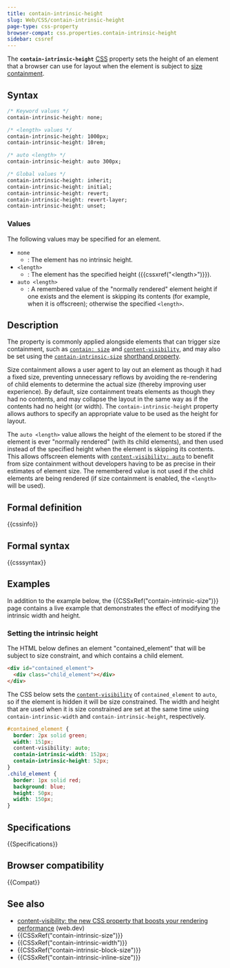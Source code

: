 ```yaml
---
title: contain-intrinsic-height
slug: Web/CSS/contain-intrinsic-height
page-type: css-property
browser-compat: css.properties.contain-intrinsic-height
sidebar: cssref
---
```



The **`contain-intrinsic-height`** [CSS](/en-US/docs/Web/CSS) property sets the height of an element that a browser can use for layout when the element is subject to [size containment](/en-US/docs/Web/CSS/CSS_containment#size_containment).

## Syntax

```css
/* Keyword values */
contain-intrinsic-height: none;

/* <length> values */
contain-intrinsic-height: 1000px;
contain-intrinsic-height: 10rem;

/* auto <length> */
contain-intrinsic-height: auto 300px;

/* Global values */
contain-intrinsic-height: inherit;
contain-intrinsic-height: initial;
contain-intrinsic-height: revert;
contain-intrinsic-height: revert-layer;
contain-intrinsic-height: unset;
```

### Values

The following values may be specified for an element.

- `none`
  - : The element has no intrinsic height.
- `<length>`
  - : The element has the specified height ({{cssxref("&lt;length&gt;")}}).
- `auto <length>`
  - : A remembered value of the "normally rendered" element height if one exists and the element is skipping its contents (for example, when it is offscreen); otherwise the specified `<length>`.

## Description

The property is commonly applied alongside elements that can trigger size containment, such as [`contain: size`](/en-US/docs/Web/CSS/contain) and [`content-visibility`](/en-US/docs/Web/CSS/content-visibility), and may also be set using the [`contain-intrinsic-size`](/en-US/docs/Web/CSS/contain-intrinsic-size) [shorthand property](/en-US/docs/Web/CSS/Shorthand_properties).

Size containment allows a user agent to lay out an element as though it had a fixed size, preventing unnecessary reflows by avoiding the re-rendering of child elements to determine the actual size (thereby improving user experience).
By default, size containment treats elements as though they had no contents, and may collapse the layout in the same way as if the contents had no height (or width).
The `contain-intrinsic-height` property allows authors to specify an appropriate value to be used as the height for layout.

The `auto <length>` value allows the height of the element to be stored if the element is ever "normally rendered" (with its child elements), and then used instead of the specified height when the element is skipping its contents.
This allows offscreen elements with [`content-visibility: auto`](/en-US/docs/Web/CSS/content-visibility) to benefit from size containment without developers having to be as precise in their estimates of element size.
The remembered value is not used if the child elements are being rendered (if size containment is enabled, the `<length>` will be used).

## Formal definition

{{cssinfo}}

## Formal syntax

{{csssyntax}}

## Examples

In addition to the example below, the {{CSSxRef("contain-intrinsic-size")}} page contains a live example that demonstrates the effect of modifying the intrinsic width and height.

### Setting the intrinsic height

The HTML below defines an element "contained_element" that will be subject to size constraint, and which contains a child element.

```html
<div id="contained_element">
  <div class="child_element"></div>
</div>
```

The CSS below sets the [`content-visibility`](/en-US/docs/Web/CSS/content-visibility) of `contained_element` to `auto`, so if the element is hidden it will be size constrained.
The width and height that are used when it is size constrained are set at the same time using `contain-intrinsic-width` and `contain-intrinsic-height`, respectively.

```css
#contained_element {
  border: 2px solid green;
  width: 151px;
  content-visibility: auto;
  contain-intrinsic-width: 152px;
  contain-intrinsic-height: 52px;
}
.child_element {
  border: 1px solid red;
  background: blue;
  height: 50px;
  width: 150px;
}
```

## Specifications

{{Specifications}}

## Browser compatibility

{{Compat}}

## See also

- [content-visibility: the new CSS property that boosts your rendering performance](https://web.dev/articles/content-visibility) (web.dev)
- {{CSSxRef("contain-intrinsic-size")}}
- {{CSSxRef("contain-intrinsic-width")}}
- {{CSSxRef("contain-intrinsic-block-size")}}
- {{CSSxRef("contain-intrinsic-inline-size")}}
